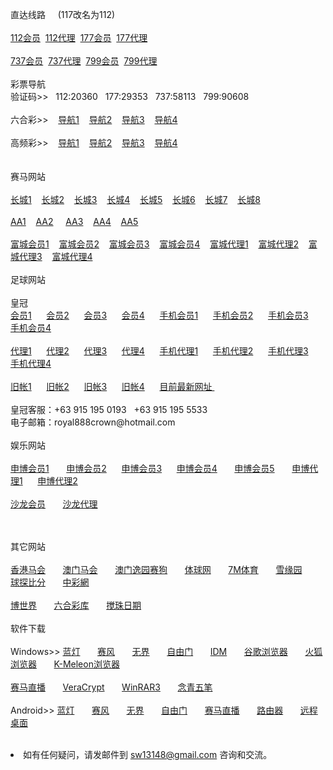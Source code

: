 <p>直达线路&nbsp;&nbsp;&nbsp;&nbsp;&nbsp;(117改名为112)<br>
<br>
<a href="http://52.74.213.211:7211/jini32990f/user/login.html" target="_blank">112会员</a>&nbsp;&nbsp;<a href="http://52.192.200.16:7211/jini32990a/account/login.html" target="_blank">112代理</a>&nbsp;&nbsp;<a href="http://52.74.213.211:7219/msrtp53818f/user/login.html" target="_blank">177会员</a>&nbsp;&nbsp;<a href="http://52.74.213.211:7219/msrtp53818a/account/login.html" target="_blank">177代理</a><br>
<br>
<a href="http://52.69.146.33:8205/sscut78205f/user/login.html.auth" target="_blank">737会员</a>&nbsp;&nbsp;<a href="http://52.69.146.33:8205/sscut78205a/account/login.html.auth" target="_blank">737代理</a>&nbsp;&nbsp;<a href="http://52.74.105.71:8210/sscza944851f/user/login.html.auth" target="_blank">799会员</a>&nbsp;&nbsp;<a href="http://52.74.105.71:8210/sscza944851a/account/login.html.auth" target="_blank">799代理</a><br>
<br>
彩票导航 <br>验证码>>&nbsp;&nbsp;&nbsp;112:20360&nbsp;&nbsp;&nbsp;177:29353&nbsp;&nbsp;&nbsp;737:58113&nbsp;&nbsp;&nbsp;799:90608<br>
<br>
六合彩>>&nbsp;&nbsp;&nbsp;
<a href="http://1.bb5522.ws" target="_blank">导航1</a>&nbsp;&nbsp;&nbsp;
<a href="http://2.bb5522.ws" target="_blank">导航2</a>&nbsp;&nbsp;&nbsp;
<a href="http://3.bb5522.ws" target="_blank">导航3</a>&nbsp;&nbsp;&nbsp;
<a href="http://5.bb5522.ws" target="_blank">导航4</a><br>
<br>
高频彩>>&nbsp;&nbsp;&nbsp;
<a href="http://sf1.16888xyz.link" target="_blank">导航1</a>&nbsp;&nbsp;&nbsp;
<a href="http://2.bb6688.ws" target="_blank">导航2</a>&nbsp;&nbsp;&nbsp;
<a href="http://3.bb6688.ws" target="_blank">导航3</a>&nbsp;&nbsp;&nbsp;
<a href="http://5.bb6688.ws" target="_blank">导航4</a><br>
&nbsp;&nbsp; <br>
<br>
赛马网站<br>
<br>
<a href="http://ctb988.net" target="_blank">长城1</a>&nbsp;&nbsp;&nbsp;
<a href="http://ctb988.com" target="_blank">长城2</a>&nbsp;&nbsp;&nbsp;
<a href="http://cn.lk988.net" target="_blank">长城3</a>&nbsp;&nbsp;&nbsp;
<a href="http://cn.ctb988.net" target="_blank">长城4</a>&nbsp;&nbsp;&nbsp;
<a href="http://cn.ctb988.com" target="_blank">长城5</a>&nbsp;&nbsp;&nbsp;
<a href="http://www.ctb988.com/login.jsp?e78d3760-4265-4ce0-bfa8-76a1e44a3537" target="_blank">长城6</a>&nbsp;&nbsp;&nbsp;
<a href="http://www.ctb988.net/login.jsp?a5e7bfbf-df83-4b9e-9e0f-982bb2cfac3f" target="_blank">长城7</a>&nbsp;&nbsp;&nbsp;
<a href="http://lkb988.com" target="_blank">长城8</a>&nbsp;&nbsp;&nbsp;<br>
<br>
<a href="http://cc59.net" target="_blank">AA1</a>&nbsp;&nbsp;&nbsp; 
<a href="http://aa138.net" target="_blank">AA2</a> &nbsp;&nbsp;&nbsp;
<a href="http://jj08.net" target="_blank">AA3</a>&nbsp;&nbsp;&nbsp;
<a href="http://ff95.net" target="_blank">AA4</a>&nbsp;&nbsp;&nbsp;
<a href="http://www.racing.aastar.net" target="_blank">AA5</a>&nbsp;&nbsp;&nbsp;<br>
<br>
<a href="http://www.fy2668.com" target="_blank">富城会员1</a>&nbsp;&nbsp;&nbsp;
<a href="http://www.fs2668.com" target="_blank">富城会员2</a>&nbsp;&nbsp;&nbsp;
<a href="http://www.fs2668.net" target="_blank">富城会员3</a>&nbsp;&nbsp;&nbsp;
<a href="http://www.fy2668.net" target="_blank">富城会员4</a>&nbsp;&nbsp;&nbsp;
<a href="http://www.fy2668.com/aaa" target="_blank">富城代理1</a>&nbsp;&nbsp;&nbsp;
<a href="http://www.fy2668.net/aaa" target="_blank">富城代理2</a>&nbsp;&nbsp;&nbsp;
<a href="http://www.fs2668.com/aaa" target="_blank">富城代理3</a>&nbsp;&nbsp;&nbsp;
<a href="http://www.fs2668.net/aaa" target="_blank">富城代理4</a>&nbsp;&nbsp;&nbsp;<br>
<br>
足球网站<br>
<br>
皇冠<br>
<a href="http:hga008.com" target="_blank">会员1</a>&nbsp; &nbsp; &nbsp; 
<a href="http:hga018.com" target="_blank">会员2</a>&nbsp; &nbsp; &nbsp; 
<a href="http://112.78.105.23" target="_blank">会员3</a>&nbsp; &nbsp; &nbsp; 
<a href="http://112.78.26.130" target="_blank">会员4</a>&nbsp; &nbsp; &nbsp;
<a href="m.hga008.com" target="_blank">手机会员1</a>&nbsp; &nbsp; &nbsp; 
<a href="m.hga018.com" target="_blank">手机会员2</a>&nbsp; &nbsp; &nbsp;
<a href="http://203.160.140.17/" target="_blank">手机会员3</a>&nbsp; &nbsp; &nbsp;
<a href="http://180.94.224.117" target="_blank">手机会员4</a>&nbsp;&nbsp;&nbsp;<br>
<br>
<a href="https://ag1.hga008.com" target="_blank">代理1</a>&nbsp; &nbsp; &nbsp;
<a href="https://ag1.hga018.com" target="_blank">代理2</a>&nbsp; &nbsp; &nbsp;
<a href="https://112.78.105.24" target="_blank">代理3</a>&nbsp; &nbsp; &nbsp;
<a href="https://123.255.226.104" target="_blank">代理4</a>&nbsp; &nbsp; &nbsp;
<a href="https://am.hga008.com" target="_blank">手机代理1</a>&nbsp; &nbsp; &nbsp;
<a href="https://am.hga018.com" target="_blank">手机代理2</a>&nbsp; &nbsp; &nbsp;
<a href="https://123.255.226.105" target="_blank">手机代理3</a>&nbsp; &nbsp; &nbsp;
<a href="https://112.78.105.36" target="_blank">手机代理4</a>&nbsp;&nbsp;&nbsp;<br>
<br>
<a href="https://old.hga008.com" target="_blank">旧帐1</a>&nbsp; &nbsp; &nbsp;
<a href="https://old.hga018.com" target="_blank">旧帐2</a>&nbsp; &nbsp; &nbsp;
<a href="https://old.hg0088.com" target="_blank">旧帐3</a>&nbsp; &nbsp; &nbsp;
<a href="https://old.hg0188.com" target="_blank">旧帐4</a>&nbsp; &nbsp; &nbsp;
<a href="http://123.255.226.109/" target="_blank">目前最新网址 </a>&nbsp;&nbsp;&nbsp;<br>
<br>
皇冠客服：+63 915 195 0193&nbsp;&nbsp;&nbsp;+63 915 195 5533<br>
电子邮箱：royal888crown@hotmail.com
<br>
<br>
娱乐网站<br>
<br>
<a href="http://11msc.com" target="_blank">申博会员1</a> &nbsp; &nbsp; &nbsp;
<a href="http://www.22msc.com" target="_blank">申博会员2</a>&nbsp; &nbsp; &nbsp;
<a href="http://33msc.com" target="_blank">申博会员3</a>&nbsp; &nbsp; &nbsp;
<a href="http://22psb.com/" target="_blank">申博会员4</a> &nbsp; &nbsp; &nbsp;
<a href="http://22psb.com" target="_blank">申博会员5</a> &nbsp; &nbsp; &nbsp;
<a href="http://11msc.net" target="_blank">申博代理1</a>&nbsp; &nbsp; &nbsp;
<a href="http://www.83sbet.net" target="_blank">申博代理2</a>&nbsp; &nbsp; &nbsp;<br>
<br>
<a href="http://sa36.com" target="_blank">沙龙会员</a> &nbsp; &nbsp; &nbsp;
<a href="http://sa36.net" target="_blank">沙龙代理</a>&nbsp; &nbsp; &nbsp;<br>


　</p>
其它网站<br>
<br>
<a href="http://www.hkjc.com/home/chinese/index.asp" target="_blank">香港马会</a> &nbsp; &nbsp; &nbsp;
<a href="http://www.mjc.mo/race/info/index.php" target="_blank">澳门马会</a> &nbsp; &nbsp; &nbsp;
<a target="_blank" href="http://www.macauyydog.com/">澳门逸园赛狗</a> &nbsp; &nbsp; &nbsp;
<a target="_blank" href="http://live5.spbo1.com/">体球网</a> &nbsp; &nbsp; &nbsp;
<a target="_blank" href="http://www.7m.cn/">7M体育</a> &nbsp; &nbsp; &nbsp;
<a target="_blank" href="http://www.gooooal.com/">雪缘园</a> &nbsp; &nbsp; &nbsp;
<a target="_blank" href="http://live.bet007.com/">球探比分</a> &nbsp; &nbsp; &nbsp;
<a target="_blank" href="http://www.zhcw.com/">中彩網</a> &nbsp; &nbsp; &nbsp;<br>
<br>
<a target="_blank" href="http://www.1396mm.com/">博世界</a> &nbsp; &nbsp; &nbsp;
<a target="_blank" href="http://www.6hck.com/">六合彩库</a> &nbsp; &nbsp; &nbsp;
<a target="_blank" href="http://bet.hkjc.com/marksix/default.aspx">搅珠日期</a> &nbsp; &nbsp; &nbsp;<br>
<br>
软件下载<br>
<br>
Windows>>
<a href="https://app.box.com/s/p1um5q1s9apl7zxtsyuyzhhpsa4oc89p" target="_blank">蓝灯</a> &nbsp; &nbsp; &nbsp;
<a href="https://app.box.com/s/u10aaw8k7vhpsrz988clgqxzxualc1m1" target="_blank">赛风</a> &nbsp; &nbsp; &nbsp;
<a href="https://app.box.com/s/4j8ziz7lfh8qfgq72iab0pr8olj3kpte" target="_blank">无界</a> &nbsp; &nbsp; &nbsp;
<a href="https://app.box.com/s/b183tc13m2z72aphqvuf8mrcx6mjlwac" target="_blank">自由门</a> &nbsp; &nbsp; &nbsp;
<a href="https://app.box.com/s/hnctf83u6975si0sklaegxjo3p39o3q0" target="_blank">IDM</a> &nbsp; &nbsp; &nbsp;
<a href="https://app.box.com/s/hav2kneecv2bt2ha5qxp4c1bgi4cxvi3" target="_blank">谷歌浏览器</a> &nbsp; &nbsp; &nbsp;
<a href="https://app.box.com/s/3es62cjevxbzqphjy1kg9l4lb78erpgr" target="_blank">火狐浏览器</a> &nbsp; &nbsp; &nbsp;
<a href="https://app.box.com/s/1lah3avucwz3gk6npjiuxc1oti6tqy6x" target="_blank">K-Meleon浏览器</a> &nbsp; &nbsp; &nbsp;<br>
<br>
<a href="https://app.box.com/s/zq0lotssnviiul8o7h73kqwol7d4xxc9" target="_blank">赛马直播</a> &nbsp; &nbsp; &nbsp;
<a href="https://app.box.com/s/yzp4xqfofnk82uwbtkik9r2slwhkeqso" target="_blank">VeraCrypt</a> &nbsp; &nbsp; &nbsp;
<a href="https://app.box.com/s/78xy0oxyod7tvlo1dbmpx3axr9d4sgqv" target="_blank">WinRAR3</a> &nbsp; &nbsp; &nbsp;
<a href="https://app.box.com/s/4r7wi9qukh7af1i0s344r3eukf7uoaqg" target="_blank">念青五笔</a> &nbsp; &nbsp; &nbsp;<br>
<br>
Android>>
<a href="https://app.box.com/s/gm1i2asd1arzai2smcflaiatr7l540qb" target="_blank">蓝灯</a> &nbsp; &nbsp; &nbsp;
<a href="https://app.box.com/s/ce2aje0qw7yw2nwa64qqiklu2ij3hwml" target="_blank">赛风</a> &nbsp; &nbsp; &nbsp;
<a href="https://app.box.com/s/g3uden47sadfk33lqx1jzhpozh31w1vd" target="_blank">无界</a> &nbsp; &nbsp; &nbsp;
<a href="https://app.box.com/s/65asfwpygkzwkvyk62ixocqnkc3ugnsd" target="_blank">自由门</a> &nbsp; &nbsp; &nbsp;
<a href="https://app.box.com/s/bfxnzmmnjhlu6dx36pyg0uzr9r00l1vk" target="_blank">赛马直播</a> &nbsp; &nbsp; &nbsp;
<a href="https://app.box.com/s/qb92sl0vxcgpzrqt0j41j60gss9kadpe" target="_blank">路由器</a> &nbsp; &nbsp; &nbsp;
<a href="https://app.box.com/s/82x7lmk3sfgizysp8j86iuyj17d9hjdp" target="_blank">远程桌面</a> &nbsp; &nbsp; &nbsp;<br>
<br>

<li>如有任何疑问，请发邮件到 <a href="mailto:comeforu2012@gmail.com">sw13148@gmail.com</a> 咨询和交流。</li>
</ul>
</body>

</html>
